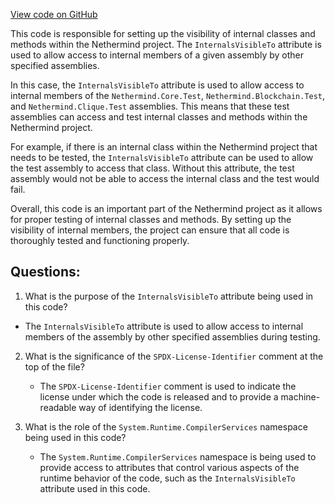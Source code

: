 [View code on GitHub](https://github.com/NethermindEth/nethermind/src/Nethermind/Nethermind.Core/InternalsVisibility.cs)

This code is responsible for setting up the visibility of internal classes and methods within the Nethermind project. The `InternalsVisibleTo` attribute is used to allow access to internal members of a given assembly by other specified assemblies. 

In this case, the `InternalsVisibleTo` attribute is used to allow access to internal members of the `Nethermind.Core.Test`, `Nethermind.Blockchain.Test`, and `Nethermind.Clique.Test` assemblies. This means that these test assemblies can access and test internal classes and methods within the Nethermind project.

For example, if there is an internal class within the Nethermind project that needs to be tested, the `InternalsVisibleTo` attribute can be used to allow the test assembly to access that class. Without this attribute, the test assembly would not be able to access the internal class and the test would fail.

Overall, this code is an important part of the Nethermind project as it allows for proper testing of internal classes and methods. By setting up the visibility of internal members, the project can ensure that all code is thoroughly tested and functioning properly.
## Questions: 
 1. What is the purpose of the `InternalsVisibleTo` attribute being used in this code?
   - The `InternalsVisibleTo` attribute is used to allow access to internal members of the assembly by other specified assemblies during testing.

2. What is the significance of the `SPDX-License-Identifier` comment at the top of the file?
   - The `SPDX-License-Identifier` comment is used to indicate the license under which the code is released and to provide a machine-readable way of identifying the license.

3. What is the role of the `System.Runtime.CompilerServices` namespace being used in this code?
   - The `System.Runtime.CompilerServices` namespace is being used to provide access to attributes that control various aspects of the runtime behavior of the code, such as the `InternalsVisibleTo` attribute used in this code.